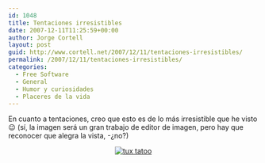 ```yaml
---
id: 1048
title: Tentaciones irresistibles
date: 2007-12-11T11:25:59+00:00
author: Jorge Cortell
layout: post
guid: http://www.cortell.net/2007/12/11/tentaciones-irresistibles/
permalink: /2007/12/11/tentaciones-irresistibles/
categories:
  - Free Software
  - General
  - Humor y curiosidades
  - Placeres de la vida
---
```

En cuanto a tentaciones, creo que esto es de lo más irresistible que he visto 😉 (sí­, la imagen será un gran trabajo de editor de imagen, pero hay que reconocer que alegra la vista, -¿no?)

<div style="text-align: center">
  <a title="large pic" target="_blank" href="http://bp0.blogger.com/_pNJFZtinpKY/R1aSoCvUDPI/AAAAAAAACYE/M-1O33M0rfk/s1600-h/70889-1.png"><img title="tux tatoo" alt="tux tatoo" src="http://bp0.blogger.com/_pNJFZtinpKY/R1aSoCvUDPI/AAAAAAAACYE/M-1O33M0rfk/s400/70889-1.png" /></a>
</div>